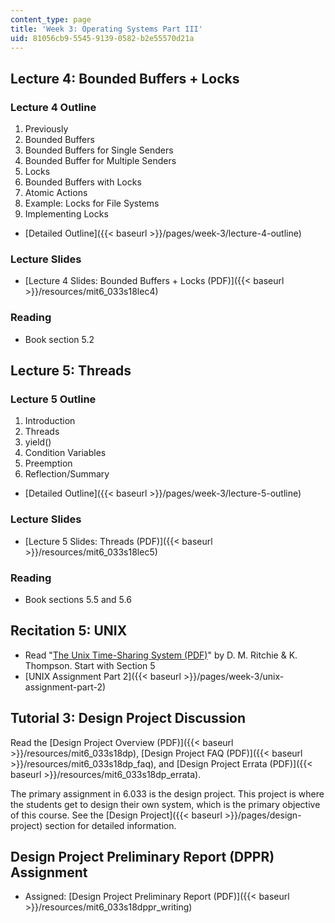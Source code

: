 ```yaml
---
content_type: page
title: 'Week 3: Operating Systems Part III'
uid: 81056cb9-5545-9139-0582-b2e55570d21a
---
```


Lecture 4: Bounded Buffers + Locks
----------------------------------

### Lecture 4 Outline

1.  Previously
2.  Bounded Buffers
3.  Bounded Buffers for Single Senders
4.  Bounded Buffer for Multiple Senders
5.  Locks
6.  Bounded Buffers with Locks
7.  Atomic Actions
8.  Example: Locks for File Systems
9.  Implementing Locks

*   [Detailed Outline]({{< baseurl >}}/pages/week-3/lecture-4-outline)

### Lecture Slides

*   [Lecture 4 Slides: Bounded Buffers + Locks (PDF)]({{< baseurl >}}/resources/mit6_033s18lec4)

### Reading

*   Book section 5.2

Lecture 5: Threads
------------------

### Lecture 5 Outline

1.  Introduction
2.  Threads
3.  yield()
4.  Condition Variables
5.  Preemption
6.  Reflection/Summary

*   [Detailed Outline]({{< baseurl >}}/pages/week-3/lecture-5-outline)

### Lecture Slides

*   [Lecture 5 Slides: Threads (PDF)]({{< baseurl >}}/resources/mit6_033s18lec5)

### Reading

*   Book sections 5.5 and 5.6

Recitation 5: UNIX
------------------

*   Read "[The Unix Time-Sharing System (PDF)](https://people.eecs.berkeley.edu/~brewer/cs262/unix.pdf)" by D. M. Ritchie & K. Thompson. Start with Section 5
*   [UNIX Assignment Part 2]({{< baseurl >}}/pages/week-3/unix-assignment-part-2)

Tutorial 3: Design Project Discussion
-------------------------------------

Read the [Design Project Overview (PDF)]({{< baseurl >}}/resources/mit6_033s18dp), [Design Project FAQ (PDF)]({{< baseurl >}}/resources/mit6_033s18dp_faq), and [Design Project Errata (PDF)]({{< baseurl >}}/resources/mit6_033s18dp_errata).

The primary assignment in 6.033 is the design project. This project is where the students get to design their own system, which is the primary objective of this course. See the [Design Project]({{< baseurl >}}/pages/design-project) section for detailed information.

Design Project Preliminary Report (DPPR) Assignment
---------------------------------------------------

*   Assigned: [Design Project Preliminary Report (PDF)]({{< baseurl >}}/resources/mit6_033s18dppr_writing)